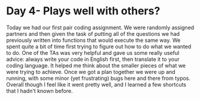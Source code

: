# Day 4- Plays well with others?

Today we had our first pair coding assignment. We were randomly assigned partners and then given the task of putting all of the questions we had previously written into functions that would execute the same way. We spent quite a bit of time first trying to figure out how to do what we wanted to do. One of the TAs was very helpful and gave us some really useful advice: always write your code in English first, then translate it to your coding language. It helped me think about the smaller pieces of what we were trying to achieve. Once we got a plan together we were up and running, with some minor (yet frustrating) bugs here and there from typos. Overall though I feel like it went pretty well, and I learned a few shortcuts that I hadn't known before.
